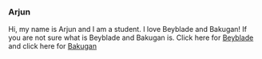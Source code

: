 ###                                 Arjun


   Hi, my name is Arjun and I am a student. I love Beyblade and Bakugan!
If you are not sure what is Beyblade and Bakugan is. Click here for [Beyblade](https://en.wikipedia.org/wiki/Beyblade) and click here for [Bakugan](https://en.wikipedia.org/wiki/Bakugan_Battle_Brawlers) 


